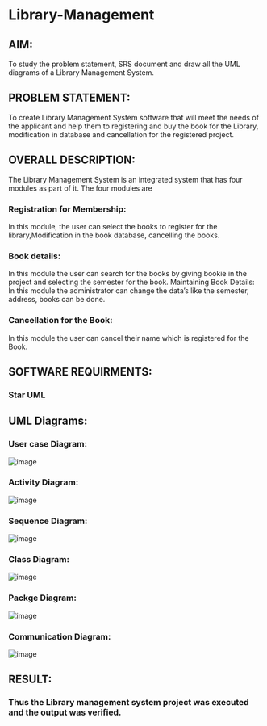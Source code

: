 # Library-Management
## AIM:
To study the problem statement, SRS document and draw all the UML diagrams of a Library Management System.
## PROBLEM STATEMENT:
To create Library Management System software that will meet the needs of the applicant
and help them to registering and buy the book for the Library, modification in database and
cancellation for the registered project.
## OVERALL DESCRIPTION:
The Library Management System is an integrated system that has four modules as part of
it. The four modules are
### Registration for Membership:
In this module, the user can select the books to register for the library,Modification in the book
database, cancelling the books.
### Book details:
In this module the user can search for the books by giving bookie in the project and selecting
the semester for the book.
Maintaining Book Details:
In this module the administrator can change the data’s like the semester, address, books can be
done.
### Cancellation for the Book:
In this module the user can cancel their name which is registered for the Book.
## SOFTWARE REQUIRMENTS:
### Star UML
## UML Diagrams:
### User case Diagram:
![image](https://github.com/gpavithra673/Library-Management/assets/93427264/47487db5-efb7-4498-91ee-cb6257c3532a)

### Activity Diagram:
![image](https://github.com/gpavithra673/Library-Management/assets/93427264/b7d00501-db5e-4809-9c78-fe450914dd2f)

### Sequence Diagram:
![image](https://github.com/gpavithra673/Library-Management/assets/93427264/d041fa7b-a930-4598-9bfd-a328cb4bccaa)

### Class Diagram:
![image](https://github.com/gpavithra673/Library-Management/assets/93427264/abf40ddb-be8e-4f9e-af93-8a7b1767c8d7)

### Packge Diagram:
![image](https://github.com/gpavithra673/Library-Management/assets/93427264/2a6e2962-06fd-4702-9d55-e506faba4741)

### Communication Diagram:
![image](https://github.com/gpavithra673/Library-Management/assets/93427264/24d97a67-f095-4653-85e2-84c91cca4955)

## RESULT:
### Thus the Library management system project was executed and the output was verified.
